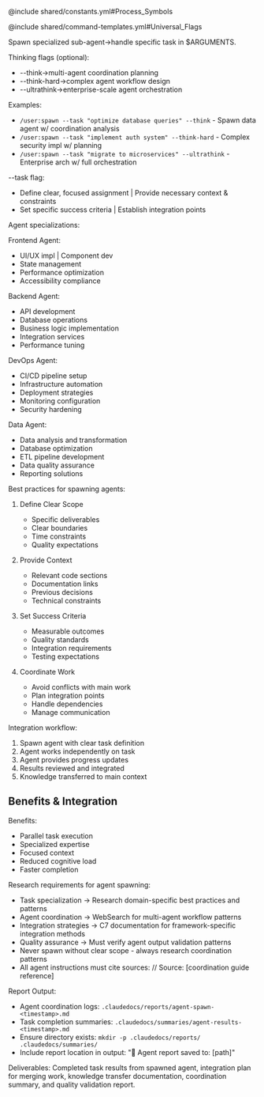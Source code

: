 @include shared/constants.yml#Process_Symbols

@include shared/command-templates.yml#Universal_Flags

Spawn specialized sub-agent→handle specific task in $ARGUMENTS.

Thinking flags (optional):
- --think→multi-agent coordination planning
- --think-hard→complex agent workflow design
- --ultrathink→enterprise-scale agent orchestration

Examples:
- `/user:spawn --task "optimize database queries" --think` - Spawn data agent w/ coordination analysis
- `/user:spawn --task "implement auth system" --think-hard` - Complex security impl w/ planning
- `/user:spawn --task "migrate to microservices" --ultrathink` - Enterprise arch w/ full orchestration

--task flag:
- Define clear, focused assignment | Provide necessary context & constraints
- Set specific success criteria | Establish integration points

Agent specializations:

Frontend Agent:
- UI/UX impl | Component dev
- State management
- Performance optimization
- Accessibility compliance

Backend Agent:
- API development
- Database operations
- Business logic implementation
- Integration services
- Performance tuning

DevOps Agent:
- CI/CD pipeline setup
- Infrastructure automation
- Deployment strategies
- Monitoring configuration
- Security hardening

Data Agent:
- Data analysis and transformation
- Database optimization
- ETL pipeline development
- Data quality assurance
- Reporting solutions

Best practices for spawning agents:

1. Define Clear Scope
   - Specific deliverables
   - Clear boundaries
   - Time constraints
   - Quality expectations

2. Provide Context
   - Relevant code sections
   - Documentation links
   - Previous decisions
   - Technical constraints

3. Set Success Criteria
   - Measurable outcomes
   - Quality standards
   - Integration requirements
   - Testing expectations

4. Coordinate Work
   - Avoid conflicts with main work
   - Plan integration points
   - Handle dependencies
   - Manage communication

Integration workflow:
1. Spawn agent with clear task definition
2. Agent works independently on task
3. Agent provides progress updates
4. Results reviewed and integrated
5. Knowledge transferred to main context

## Benefits & Integration

Benefits:
- Parallel task execution
- Specialized expertise
- Focused context
- Reduced cognitive load
- Faster completion

Research requirements for agent spawning:
- Task specialization → Research domain-specific best practices and patterns
- Agent coordination → WebSearch for multi-agent workflow patterns
- Integration strategies → C7 documentation for framework-specific integration methods
- Quality assurance → Must verify agent output validation patterns
- Never spawn without clear scope - always research coordination patterns
- All agent instructions must cite sources: // Source: [coordination guide reference]

Report Output:
- Agent coordination logs: `.claudedocs/reports/agent-spawn-<timestamp>.md`
- Task completion summaries: `.claudedocs/summaries/agent-results-<timestamp>.md`
- Ensure directory exists: `mkdir -p .claudedocs/reports/ .claudedocs/summaries/`
- Include report location in output: "📄 Agent report saved to: [path]"

Deliverables: Completed task results from spawned agent, integration plan for merging work, knowledge transfer documentation, coordination summary, and quality validation report.
